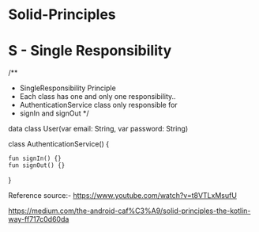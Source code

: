 # Solid-Principles

# S - Single Responsibility

/**
 * SingleResponsibility Principle
 * Each class has one and only one responsibility..
 * AuthenticationService class only responsible for
 * signIn and signOut
 */

data class User(var email: String, var password: String)

class AuthenticationService() {

    fun signIn() {}
    fun signOut() {}
}

Reference source:- 
https://www.youtube.com/watch?v=t8VTLxMsufU

https://medium.com/the-android-caf%C3%A9/solid-principles-the-kotlin-way-ff717c0d60da

